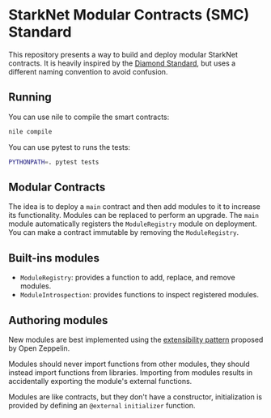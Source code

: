 # StarkNet Modular Contracts (SMC) Standard

This repository presents a way to build and deploy modular StarkNet contracts.
It is heavily inspired by the [Diamond Standard](https://eips.ethereum.org/EIPS/eip-2535), but uses a different naming convention to avoid confusion.

## Running

You can use nile to compile the smart contracts:

```bash
nile compile
```

You can use pytest to runs the tests:

```bash
PYTHONPATH=. pytest tests
```

## Modular Contracts

The idea is to deploy a `main` contract and then add modules to it
to increase its functionality. Modules can be replaced to perform an
upgrade. The `main` module automatically registers the `ModuleRegistry`
module on deployment. You can make a contract immutable by removing the
`ModuleRegistry`.

## Built-ins modules

 * `ModuleRegistry`: provides a function to add, replace, and remove modules.
 * `ModuleIntrospection`: provides functions to inspect registered modules.


## Authoring modules

New modules are best implemented using the [extensibility
pattern](https://github.com/OpenZeppelin/cairo-contracts/blob/main/docs/Extensibility.md)
proposed by Open Zeppelin.

Modules should never import functions from other modules, they should instead
import functions from libraries. Importing from modules results in accidentally
exporting the module's external functions.

Modules are like contracts, but they don't have a
constructor, initialization is provided by defining an `@external` `initializer`
function.
